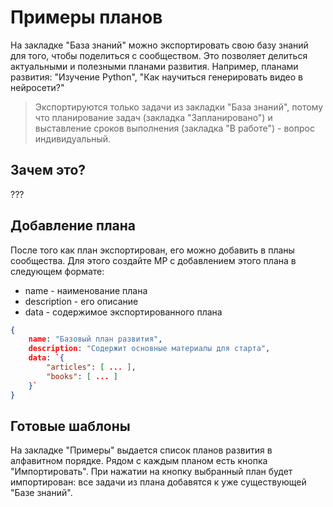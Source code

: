 # Примеры планов

На закладке "База знаний" можно экспортировать свою базу знаний для того, чтобы поделиться с сообществом.
Это позволяет делиться актуальными и полезными планами развития.
Например, планами развития: "Изучение Python", "Как научиться генерировать видео в нейросети?"

> Экспортируются только задачи из закладки "База знаний", 
> потому что планирование задач (закладка "Запланировано") 
> и выставление сроков выполнения (закладка "В работе") - 
> вопрос индивидуальный.

## Зачем это?

???

## Добавление плана

После того как план экспортирован, его можно добавить в планы сообщества.
Для этого создайте МР с добавлением этого плана в следующем формате:

- name - наименование плана
- description - его описание
- data - содержимое экспортированного плана

```json
{
	name: "Базовый план развития",
	description: "Содержит основные материалы для старта",
	data: `{
	    "articles": [ ... ],
	    "books": [ ... ]
    }`
}
```

## Готовые шаблоны

На закладке "Примеры" выдается список планов развития в алфавитном порядке.
Рядом с каждым планом есть кнопка "Импортировать".
При нажатии на кнопку выбранный план будет импортирован: 
все задачи из плана добавятся к уже существующей "Базе знаний".
